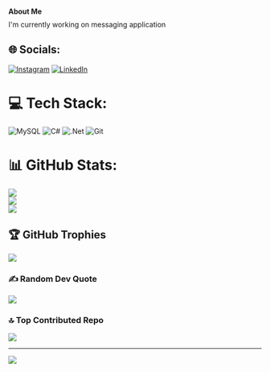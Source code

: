 <h1 style="font-size: 14px;">About Me</h1>
I'm currently working on messaging application<br>


## 🌐 Socials:
[![Instagram](https://img.shields.io/badge/Instagram-%23E4405F.svg?logo=Instagram&logoColor=white)](https://instagram.com/s_u_b_r_a_m_a_n_i_s) [![LinkedIn](https://img.shields.io/badge/LinkedIn-%230077B5.svg?logo=linkedin&logoColor=white)](https://linkedin.com/in/subramani-s-25b855248) 

# 💻 Tech Stack:
![MySQL](https://img.shields.io/badge/mysql-4479A1.svg?style=for-the-badge&logo=mysql&logoColor=white) ![C#](https://img.shields.io/badge/c%23-%23239120.svg?style=for-the-badge&logo=csharp&logoColor=white) ![.Net](https://img.shields.io/badge/.NET-5C2D91?style=for-the-badge&logo=.net&logoColor=white) ![Git](https://img.shields.io/badge/git-%23F05033.svg?style=for-the-badge&logo=git&logoColor=white)
# 📊 GitHub Stats:
![](https://github-readme-stats.vercel.app/api?username=subramanis55&theme=solarized-light&hide_border=true&include_all_commits=false&count_private=true)<br/>
![](https://github-readme-streak-stats.herokuapp.com/?user=subramanis55&theme=solarized-light&hide_border=true)<br/>
![](https://github-readme-stats.vercel.app/api/top-langs/?username=subramanis55&theme=solarized-light&hide_border=true&include_all_commits=false&count_private=true&layout=compact)

## 🏆 GitHub Trophies
![](https://github-profile-trophy.vercel.app/?username=subramanis55&theme=radical&no-frame=true&no-bg=false&margin-w=4)

### ✍️ Random Dev Quote
![](https://quotes-github-readme.vercel.app/api?type=horizontal&theme=light)

### 🔝 Top Contributed Repo
![](https://github-contributor-stats.vercel.app/api?username=subramanis55&limit=5&theme=dark&combine_all_yearly_contributions=true)

---
[![](https://visitcount.itsvg.in/api?id=subramanis55&icon=5&color=1)](https://visitcount.itsvg.in)

<!-- Proudly created with GPRM ( https://gprm.itsvg.in ) -->
